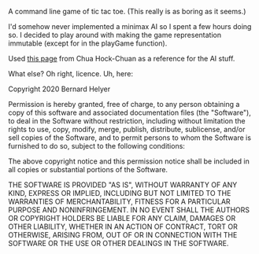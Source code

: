 A command line game of tic tac toe.
(This really is as boring as it seems.)

I'd somehow never implemented a minimax AI so I spent a few hours doing so.
I decided to play around with making the game representation immutable (except for in the playGame function).

Used [this page](https://www3.ntu.edu.sg/home/ehchua/programming/java/javagame_tictactoe_ai.html) from Chua Hock-Chuan as a reference for the AI stuff.

What else? Oh right, licence. Uh, here:

Copyright 2020 Bernard Helyer

Permission is hereby granted, free of charge, to any person obtaining a copy of this software and associated documentation files (the "Software"), to deal in the Software without restriction, including without limitation the rights to use, copy, modify, merge, publish, distribute, sublicense, and/or sell copies of the Software, and to permit persons to whom the Software is furnished to do so, subject to the following conditions:

The above copyright notice and this permission notice shall be included in all copies or substantial portions of the Software.

THE SOFTWARE IS PROVIDED "AS IS", WITHOUT WARRANTY OF ANY KIND, EXPRESS OR IMPLIED, INCLUDING BUT NOT LIMITED TO THE WARRANTIES OF MERCHANTABILITY, FITNESS FOR A PARTICULAR PURPOSE AND NONINFRINGEMENT. IN NO EVENT SHALL THE AUTHORS OR COPYRIGHT HOLDERS BE LIABLE FOR ANY CLAIM, DAMAGES OR OTHER LIABILITY, WHETHER IN AN ACTION OF CONTRACT, TORT OR OTHERWISE, ARISING FROM, OUT OF OR IN CONNECTION WITH THE SOFTWARE OR THE USE OR OTHER DEALINGS IN THE SOFTWARE.